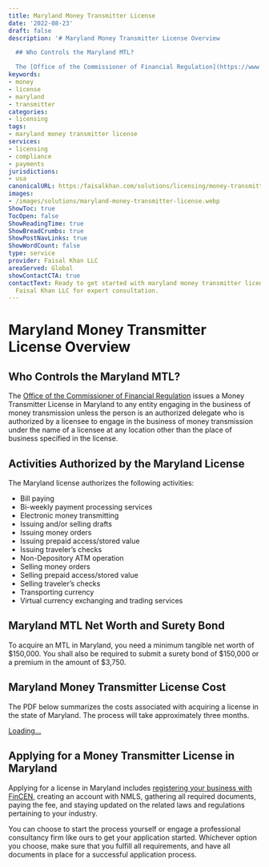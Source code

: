 ```yaml
---
title: Maryland Money Transmitter License
date: '2022-08-23'
draft: false
description: '# Maryland Money Transmitter License Overview

  ## Who Controls the Maryland MTL?

  The [Office of the Commissioner of Financial Regulation](https://www...'
keywords:
- money
- license
- maryland
- transmitter
categories:
- licensing
tags:
- maryland money transmitter license
services:
- licensing
- compliance
- payments
jurisdictions:
- usa
canonicalURL: https:/faisalkhan.com/solutions/licensing/money-transmitter-license-mtl/maryland-money-transmitter-license/
images:
- /images/solutions/maryland-money-transmitter-license.webp
ShowToc: true
TocOpen: false
ShowReadingTime: true
ShowBreadCrumbs: true
ShowPostNavLinks: true
ShowWordCount: false
type: service
provider: Faisal Khan LLC
areaServed: Global
showContactCTA: true
contactText: Ready to get started with maryland money transmitter license? Contact
  Faisal Khan LLC for expert consultation.
---
```


# Maryland Money Transmitter License Overview

## Who Controls the Maryland MTL?

The [Office of the Commissioner of Financial Regulation](https://www.dllr.state.md.us/finance/) issues a Money Transmitter License in Maryland to any entity engaging in the business of money transmission unless the person is an authorized delegate who is authorized by a licensee to engage in the business of money transmission under the name of a licensee at any location other than the place of business specified in the license.

## Activities Authorized by the Maryland License

The Maryland license authorizes the following activities:

  * Bill paying
  * Bi-weekly payment processing services
  * Electronic money transmitting
  * Issuing and/or selling drafts
  * Issuing money orders
  * Issuing prepaid access/stored value
  * Issuing traveler’s checks
  * Non-Depository ATM operation
  * Selling money orders
  * Selling prepaid access/stored value
  * Selling traveler’s checks
  * Transporting currency
  * Virtual currency exchanging and trading services

## Maryland MTL Net Worth and Surety Bond

To acquire an MTL in Maryland, you need a minimum tangible net worth of $150,000. You shall also be required to submit a surety bond of $150,000 or a premium in the amount of $3,750.

## Maryland Money Transmitter License Cost

The PDF below summarizes the costs associated with acquiring a license in the state of Maryland. The process will take approximately three months.

[Loading...](https://fkhan.gumroad.com/l/maryland-money-transmitter-license-cost)

## Applying for a Money Transmitter License in Maryland

Applying for a license in Maryland includes [registering your business with FinCEN](https://faisalkhan.com/knowledge-hub/resources-and-references/fincen-registration/), creating an account with NMLS, gathering all required documents, paying the fee, and staying updated on the related laws and regulations pertaining to your industry.

You can choose to start the process yourself or engage a professional consultancy firm like ours to get your application started. Whichever option you choose, make sure that you fulfill all requirements, and have all documents in place for a successful application process.